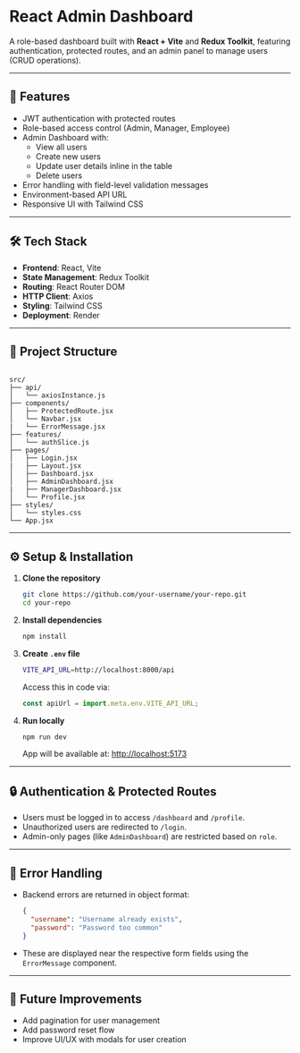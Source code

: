 # React Admin Dashboard

A role-based dashboard built with **React + Vite** and **Redux Toolkit**, featuring authentication, protected routes, and an admin panel to manage users (CRUD operations).

---

## 🚀 Features
- JWT authentication with protected routes
- Role-based access control (Admin, Manager, Employee)
- Admin Dashboard with:
  - View all users
  - Create new users
  - Update user details inline in the table
  - Delete users
- Error handling with field-level validation messages
- Environment-based API URL
- Responsive UI with Tailwind CSS

---

## 🛠️ Tech Stack
- **Frontend**: React, Vite
- **State Management**: Redux Toolkit
- **Routing**: React Router DOM
- **HTTP Client**: Axios
- **Styling**: Tailwind CSS
- **Deployment**: Render

---

## 📂 Project Structure
```

src/
├── api/
│   └── axiosInstance.js
├── components/
│   ├── ProtectedRoute.jsx
│   └── Navbar.jsx
|   └── ErrorMessage.jsx
├── features/
│   └── authSlice.js
├── pages/
│   ├── Login.jsx
|   ├── Layout.jsx
│   ├── Dashboard.jsx
│   ├── AdminDashboard.jsx
|   ├── ManagerDashboard.jsx
│   └── Profile.jsx
├── styles/
│   └── styles.css
└── App.jsx

````

---

## ⚙️ Setup & Installation

1. **Clone the repository**
   ```bash
   git clone https://github.com/your-username/your-repo.git
   cd your-repo
    ```

2. **Install dependencies**

   ```bash
   npm install
   ```

3. **Create `.env` file**

   ```bash
   VITE_API_URL=http://localhost:8000/api
   ```

   Access this in code via:

   ```js
   const apiUrl = import.meta.env.VITE_API_URL;
   ```

4. **Run locally**

   ```bash
   npm run dev
   ```

   App will be available at: [http://localhost:5173](http://localhost:5173)

---

## 🔒 Authentication & Protected Routes

* Users must be logged in to access `/dashboard` and `/profile`.
* Unauthorized users are redirected to `/login`.
* Admin-only pages (like `AdminDashboard`) are restricted based on `role`.

---

## 🐞 Error Handling

* Backend errors are returned in object format:

  ```json
  { 
    "username": "Username already exists", 
    "password": "Password too common" 
  }
  ```
* These are displayed near the respective form fields using the `ErrorMessage` component.

---

## 📌 Future Improvements

* Add pagination for user management
* Add password reset flow
* Improve UI/UX with modals for user creation
